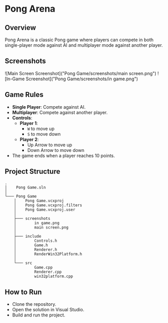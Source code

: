 # Pong Arena

## Overview
Pong Arena is a classic Pong game where players can compete in both single-player mode against AI and multiplayer mode against another player.

## Screenshots
![Main Screen Screenshot]("Pong Game/screenshots/main screen.png")
![In-Game Screenshot]("Pong Game/screenshots/in game.png")

## Game Rules
- **Single Player**: Compete against AI.
- **Multiplayer**: Compete against another player.
- **Controls**:
  - **Player 1**: 
    - `W` to move up
    - `S` to move down
  - **Player 2**: 
    - Up Arrow to move up
    - Down Arrow to move down
- The game ends when a player reaches 10 points.

## Project Structure
```
.
│    Pong Game.sln
│
└─── Pong Game
    │    Pong Game.vcxproj
    │    Pong Game.vcxproj.filters
    │    Pong Game.vcxproj.user
    │
    ├─── screenshots
    │        in game.png
    │        main screen.png
    │
    ├─── include
    │        Controls.h
    │        Game.h
    │        Renderer.h
    │        RenderWin32Platform.h
    │
    └─── src
             Game.cpp
             Renderer.cpp
             win32platform.cpp

```
## How to Run
- Clone the repository.
- Open the solution in Visual Studio.
- Build and run the project.
